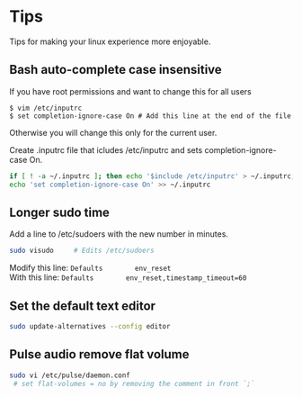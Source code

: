 # Tips

Tips for making your linux experience more enjoyable.

## Bash auto-complete case insensitive

If you have root permissions and want to change this for all users

```console
$ vim /etc/inputrc
$ set completion-ignore-case On # Add this line at the end of the file
```

Otherwise you will change this only for the current user.

Create .inputrc file that icludes /etc/inputrc and sets completion-ignore-case On.

```bash
if [ ! -a ~/.inputrc ]; then echo '$include /etc/inputrc' > ~/.inputrc; fi
echo 'set completion-ignore-case On' >> ~/.inputrc
```

## Longer sudo time

Add a line to /etc/sudoers with the new number in minutes.

```bash
sudo visudo     # Edits /etc/sudoers
```

Modify this line:
```Defaults        env_reset```  
With this line:
```Defaults        env_reset,timestamp_timeout=60```

## Set the default text editor

```bash
sudo update-alternatives --config editor
```

## Pulse audio remove flat volume

```bash
sudo vi /etc/pulse/daemon.conf
 # set flat-volumes = no by removing the comment in front `;`
```
